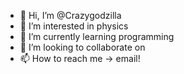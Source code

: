 - 👋 Hi, I’m @Crazygodzilla
- 👀 I’m interested in physics
- 🌱 I’m currently learning programming 
- 💞️ I’m looking to collaborate on 
- 📫 How to reach me -> email! 

<!---
Crazygodzilla/Crazygodzilla is a ✨ special ✨ repository because its `README.md` (this file) appears on your GitHub profile.
You can click the Preview link to take a look at your changes.
--->
